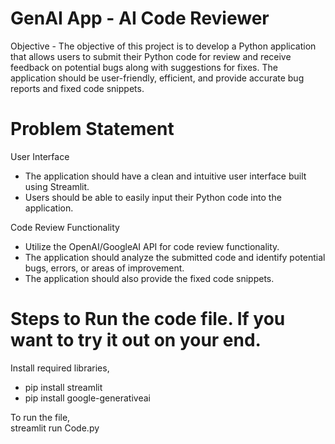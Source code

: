 # GenAI App - AI Code Reviewer

Objective - 
The objective of this project is to develop a Python application that allows users to submit their Python code for review and receive feedback on potential bugs along with suggestions for fixes. The application should be user-friendly, efficient, and provide accurate bug reports and fixed code snippets.

# Problem Statement 

User Interface
- The application should have a clean and intuitive user interface built using Streamlit.
- Users should be able to easily input their Python code into the application.

Code Review Functionality
- Utilize the OpenAI/GoogleAI API for code review functionality.
- The application should analyze the submitted code and identify potential bugs, errors, or areas of improvement.
- The application should also provide the fixed code snippets.


# Steps to Run the code file. If you want to try it out on your end. 
Install required libraries,
- pip install streamlit
- pip install google-generativeai

To run the file,   
streamlit run Code.py
